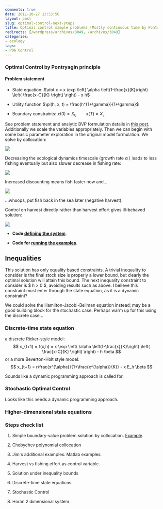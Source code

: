 ```yaml
---
comments: true
date: 2011-10-27 13:53:50
layout: post
slug: optimal-control-next-steps
title: Optimal control sample problems (Mostly continuous time by Pontryagin principle)
redirects: [/wordpress/archives/3049, /archives/3049]
categories:
- ecology
tags:
- PDG Control
---
```


###  Optimal Control by Pontryagin principle 





#### Problem statement 





	
  * State equation: $\dot x = x \exp \left( \alpha \left(1-\frac{x}{K}\right) \left( \frac{x-C}{K} \right) \right) - x h$


	
  * Utility function $\pi(h, x, t) = \frac{h^{1+\gamma}}{1+\gamma}$


	
  * Boundary constraints: $x(0) = X_0 \qquad x(T) = X_T$




See problem statement and analytic BVP formulation details in [this post](http://www.carlboettiger.info/archives/3001).  Additionally we scale the variables appropriately.  Then we can begin with some basic parameter exploration in the original model formulation.  We solve by collocation: 


![]( http://farm7.staticflickr.com/6232/6286772118_872b47a7f7_o.png )


Decreasing the ecological dynamics timescale (growth rate $\alpha$ ) leads to less fishing eventually but also slower decrease in fishing rate:

![]( http://farm7.staticflickr.com/6046/6286772066_b37c2e7588_o.png )


Increased discounting means fish faster now and....

![]( http://farm7.staticflickr.com/6223/6286391925_da5987dce6_o.png )


...whoops, put fish back in the sea later (negative harvest).

Control on harvest directly rather than harvest effort gives ill-behaved solution:

![]( http://farm7.staticflickr.com/6094/6287043786_05e270fa1d_o.png )






	
  * **Code [defining the system](https://github.com/cboettig/pdg_control/blob/1fb870e5a22a54fdb44f8e25ad65a74822c60188/training_prob2_collocation.R)**.


	
  * **Code for [running the examples](https://github.com/cboettig/pdg_control/blob/1fb870e5a22a54fdb44f8e25ad65a74822c60188/run_collocation.R)**.







##  Inequalities 



This solution has only equality based constraints. A trivial inequality to consider is the final stock size is properly a lower bound, but clearly the optimal solution will attain this bound.  The next inequality constraint to consider is $ h > 0 $, avoiding results such as above.  I believe this constraint must enter through the state equation, as it is a dynamic constraint?

We could solve the Hamilton-Jacobi-Bellman equation instead; may be a good building block for the stochastic case.  Perhaps warm up for this using the discrete case...




###  Discrete-time state equation 



a discrete Ricker-style model:
$$ x_{t+1} = f(x,h) = x \exp \left( \alpha \left(1-\frac{x}{K}\right) \left( \frac{x-C}{K} \right) \right) - h \beta $$
or a more Beverton-Holt style model:
$$ x_{t+1} = r\frac{x^{\alpha}}{1+\frac{x^{\alpha}}{K}} - x E_h \beta $$

Sounds like a dynamic programming approach is called for.  




###  Stochastic Optimal Control 


Looks like this needs a dynamic programming approach.  




###  Higher-dimensional state equations 







###  Steps check list 





	
  1. Simple boundary-value problem solution by collocation. [Example](http://www.carlboettiger.info/archives/3001).

	
  2. Chebychev polynomial collocation

	
  3. Jim's additional examples. Matlab examples.

	
  4. Harvest vs fishing effort as control variable.

	
  5. Solution under inequality bounds

	
  6. Discrete-time state equations

	
  7. Stochastic Control

	
  8. Horan 2 dimensional system









